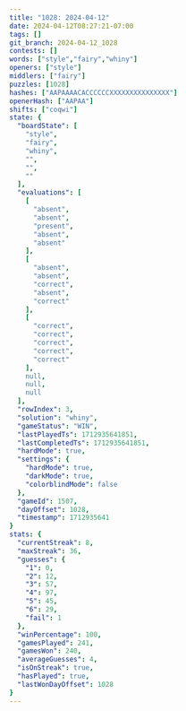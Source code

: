 ```yaml
---
title: "1028: 2024-04-12"
date: 2024-04-12T08:27:21-07:00
tags: []
git_branch: 2024-04-12_1028
contests: []
words: ["style","fairy","whiny"]
openers: ["style"]
middlers: ["fairy"]
puzzles: [1028]
hashes: ["AAPAAAACACCCCCCXXXXXXXXXXXXXXX"]
openerHash: ["AAPAA"]
shifts: ["coqwi"]
state: {
  "boardState": [
    "style",
    "fairy",
    "whiny",
    "",
    "",
    ""
  ],
  "evaluations": [
    [
      "absent",
      "absent",
      "present",
      "absent",
      "absent"
    ],
    [
      "absent",
      "absent",
      "correct",
      "absent",
      "correct"
    ],
    [
      "correct",
      "correct",
      "correct",
      "correct",
      "correct"
    ],
    null,
    null,
    null
  ],
  "rowIndex": 3,
  "solution": "whiny",
  "gameStatus": "WIN",
  "lastPlayedTs": 1712935641851,
  "lastCompletedTs": 1712935641851,
  "hardMode": true,
  "settings": {
    "hardMode": true,
    "darkMode": true,
    "colorblindMode": false
  },
  "gameId": 1507,
  "dayOffset": 1028,
  "timestamp": 1712935641
}
stats: {
  "currentStreak": 8,
  "maxStreak": 36,
  "guesses": {
    "1": 0,
    "2": 12,
    "3": 57,
    "4": 97,
    "5": 45,
    "6": 29,
    "fail": 1
  },
  "winPercentage": 100,
  "gamesPlayed": 241,
  "gamesWon": 240,
  "averageGuesses": 4,
  "isOnStreak": true,
  "hasPlayed": true,
  "lastWonDayOffset": 1028
}
---
```

<!-- more -->
